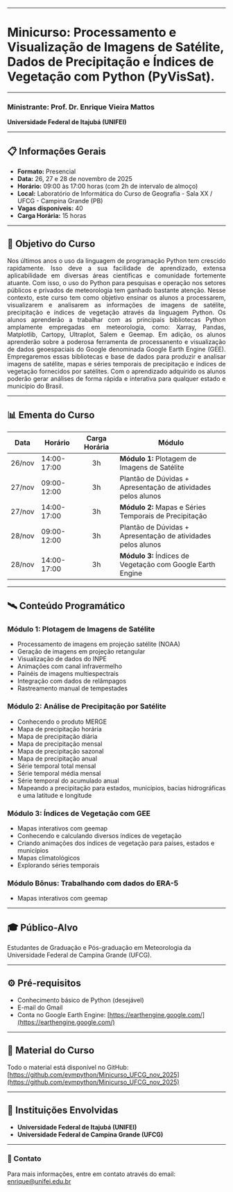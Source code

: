 
---

# Minicurso: Processamento e Visualização de Imagens de Satélite, Dados de Precipitação e Índices de Vegetação com Python (PyVisSat).

---

### Ministrante: Prof. Dr. Enrique Vieira Mattos
**Universidade Federal de Itajubá (UNIFEI)**

---

## 📋 Informações Gerais

- **Formato:** Presencial
- **Data:** 26, 27 e 28 de novembro de 2025
- **Horário:** 09:00 às 17:00 horas (com 2h de intervalo de almoço)
- **Local:** Laboratório de Informática do Curso de Geografia - Sala XX / UFCG - Campina Grande (PB)
- **Vagas disponíveis:** 40
- **Carga Horária:** 15 horas

---

## 🎯 Objetivo do Curso
<p align="justify"> Nos últimos anos o uso da linguagem de programação Python tem crescido rapidamente. Isso deve a sua facilidade de aprendizado, extensa aplicabilidade em diversas áreas científicas e comunidade fortemente atuante. Com isso, o uso do Python para pesquisas e operação nos setores públicos e privados de meteorologia tem ganhado bastante atenção. Nesse contexto, este curso tem como objetivo ensinar os alunos a processarem, visualizarem e analisarem as informações de imagens de satélite, precipitação e índices de vegetação através da linguagem Python. Os alunos aprenderão a trabalhar com as principais bibliotecas Python amplamente empregadas em meteorologia, como: Xarray, Pandas, Matplotlib, Cartopy, Ultraplot, Salem e Geemap. Em adição, os alunos aprenderão sobre a poderosa ferramenta de processanento e visualização de dados geoespaciais do Google denominada Google Earth Engine (GEE). Empregaremos essas bibliotecas e base de dados para produzir e analisar imagens de satélite, mapas e séries temporais de precipitação e índices de vegetação fornecidos por satélites. Com o aprendizado adquirido os alunos poderão gerar análises de forma rápida e interativa para qualquer estado e município do Brasil. </p>


---

## 📊 Ementa do Curso

| Data | Horário | Carga Horária | Módulo |
|------|---------|:-------------:|--------|
| 26/nov | 14:00-17:00 | 3h | **Módulo 1:** Plotagem de Imagens de Satélite |
| 27/nov | 09:00-12:00 | 3h | Plantão de Dúvidas + Apresentação de atividades pelos alunos |
| 27/nov | 14:00-17:00 | 3h | **Módulo 2:** Mapas e Séries Temporais de Precipitação |
| 28/nov | 09:00-12:00 | 3h | Plantão de Dúvidas + Apresentação de atividades pelos alunos |
| 28/nov | 14:00-17:00 | 3h | **Módulo 3:** Índices de Vegetação com Google Earth Engine |

---

## 🛰️ Conteúdo Programático

### Módulo 1: Plotagem de Imagens de Satélite
- Processamento de imagens em projeção satélite (NOAA)
- Geração de imagens em projeção retangular
- Visualização de dados do INPE
- Animações com canal infravermelho
- Painéis de imagens multiespectrais
- Integração com dados de relâmpagos
- Rastreamento manual de tempestades

### Módulo 2: Análise de Precipitação por Satélite
-	Conhecendo o produto MERGE  
-	Mapa de precipitação horária 
-	Mapa de precipitação diária 
-	Mapa de precipitação mensal
-	Mapa de precipitação sazonal 
-	Mapa de precipitação anual  
-	Série temporal total mensal  
-	Série temporal média mensal  
-	Série temporal do acumulado anual  
-	Mapeando a precipitação para estados, municípios, bacias hidrográficas e uma latitude e longitude


### Módulo 3: Índices de Vegetação com GEE
-	Mapas interativos com geemap
-	Conhecendo e calculando diversos índices de vegetação
-	Criando animações dos índices de vegetação para países, estados e municípios 
-	Mapas climatológicos
-	Explorando séries temporais   

### Módulo Bônus: Trabalhando com dados do ERA-5
-	Mapas interativos com geemap
---

## 🎓 Público-Alvo

Estudantes de Graduação e Pós-graduação em Meteorologia da Universidade Federal de Campina Grande (UFCG).

---

## ⚙️ Pré-requisitos

- Conhecimento básico de Python (desejável)
- E-mail do Gmail
- Conta no Google Earth Engine: [https://earthengine.google.com/](https://earthengine.google.com/)

---

## 📁 Material do Curso

Todo o material está disponível no GitHub:  
[https://github.com/evmpython/Minicurso_UFCG_nov_2025](https://github.com/evmpython/Minicurso_UFCG_nov_2025)

---

## 🏫 Instituições Envolvidas

- **Universidade Federal de Itajubá (UNIFEI)**
- **Universidade Federal de Campina Grande (UFCG)**

---

### 📧 Contato
Para mais informações, entre em contato através do email: enrique@unifei.edu.br
